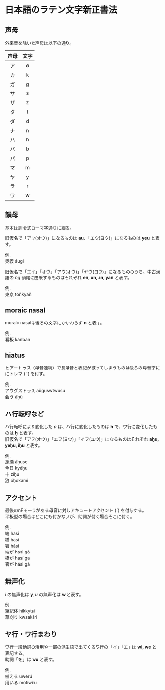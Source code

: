 # 日本語のラテン文字新正書法

## 声母

外来音を除いた声母は以下の通り。

|声母|文字|
|:--:|:--:|
|ア|∅|
|カ|k|
|ガ|g|
|サ|s|
|ザ|z|
|タ|t|
|ダ|d|
|ナ|n|
|ハ|h|
|バ|b|
|パ|p|
|マ|m|
|ヤ|y|
|ラ|r|
|ワ|w|

## 韻母

基本は訓令式ローマ字通りに綴る。

旧仮名で「アウ(オウ)」になるものは __au__、「エウ(ヨウ)」になるものは __yeu__ と表す。

例.  
奥義 áugi

旧仮名で「エイ」「オウ」「アウ(オウ)」「ヤウ(ヨウ)」になるもののうち、中古漢語の _ng_ 韻尾に由来するものはそれぞれ __eñ, oñ, añ, yañ__ と表す。

例.  
東京 toñkyañ

## moraic nasal

moraic nasalは後ろの文字にかかわらず __n__ と表す。

例.  
看板 kanban

## hiatus

ヒアートゥス（母音連続）で長母音と表記が被ってしまうものは後ろの母音字ににトレマ (¨) を付す。

例.  
アウグストゥス aügusẃtwusu  
会う áḫü

## ハ行転呼など

ハ行転呼により変化した _p_ は、ハ行に変化したものは __h__ で、ワ行に変化したものは __ḫ__ と表す。  
旧仮名で「アフ(オウ)」「エフ(ヨウ)」「イフ(ユウ)」になるものはそれぞれ __aḫu, yeḫu, iḫu__ と表す。

例.  
逢瀬 áḫuse  
今日 kyéḫu  
十 zíḫu  
狼 óḫokami

## アクセント

最後のnFモーラがある母音に対しアキュートアクセント (__´__) を付与する。  
平板型の場合はどこにも付かないが、助詞が付く場合そこに付く。

例.  
端 hasi  
橋 hasí  
箸 hási  
端が hasi gá  
橋が hasí ga  
箸が hási gá

## 無声化

_i_ の無声化は __y__, _u_ の無声化は __w__ と表す。

例.  
筆記体 hikkytai  
草刈り kwsakári

## ヤ行・ワ行まわり

ワ行一段動詞の活用や一部の派生語で出てくるワ行の「イ」「エ」は __wi, we__ と表記する。  
助詞「を」は __wo__ と表す。

例.  
植える uwerú  
用いる motiwíru

